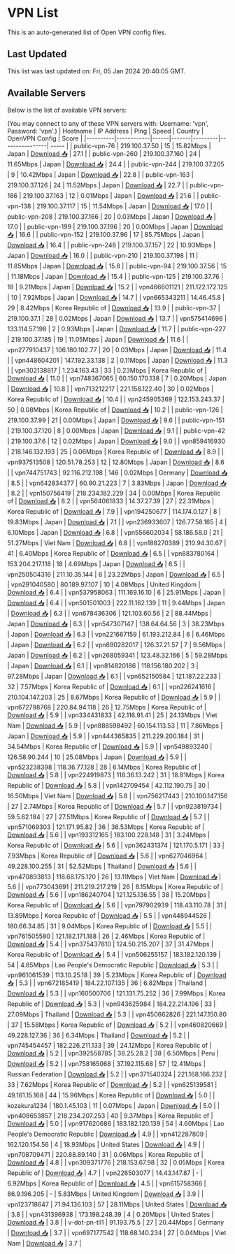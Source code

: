 # VPN List

This is an auto-generated list of Open VPN config files.

## Last Updated

This list was last updated on: Fri, 05 Jan 2024 20:40:05 GMT.

## Available Servers

Below is the list of available VPN servers:

(You may connect to any of these VPN servers with: Username: 'vpn', Password: 'vpn'.)
| Hostname | IP Address | Ping | Speed | Country | OpenVPN Config | Score |
|----------|------------|------|-------|---------|----------------| ----- |
| public-vpn-76 | 219.100.37.50 | 15 | 15.82Mbps | Japan | [Download 📥](./configs/server_0_JP.ovpn) | 27.1 |
| public-vpn-260 | 219.100.37.160 | 24 | 11.65Mbps | Japan | [Download 📥](./configs/server_1_JP.ovpn) | 24.4 |
| public-vpn-244 | 219.100.37.205 | 9 | 10.42Mbps | Japan | [Download 📥](./configs/server_2_JP.ovpn) | 22.8 |
| public-vpn-163 | 219.100.37.126 | 24 | 11.52Mbps | Japan | [Download 📥](./configs/server_3_JP.ovpn) | 22.7 |
| public-vpn-186 | 219.100.37.163 | 12 | 0.01Mbps | Japan | [Download 📥](./configs/server_4_JP.ovpn) | 21.6 |
| public-vpn-138 | 219.100.37.117 | 15 | 11.54Mbps | Japan | [Download 📥](./configs/server_5_JP.ovpn) | 17.0 |
| public-vpn-208 | 219.100.37.166 | 20 | 0.03Mbps | Japan | [Download 📥](./configs/server_6_JP.ovpn) | 17.0 |
| public-vpn-199 | 219.100.37.196 | 20 | 0.00Mbps | Japan | [Download 📥](./configs/server_7_JP.ovpn) | 16.6 |
| public-vpn-152 | 219.100.37.96 | 17 | 85.75Mbps | Japan | [Download 📥](./configs/server_8_JP.ovpn) | 16.4 |
| public-vpn-248 | 219.100.37.157 | 22 | 10.93Mbps | Japan | [Download 📥](./configs/server_9_JP.ovpn) | 16.0 |
| public-vpn-210 | 219.100.37.198 | 11 | 11.85Mbps | Japan | [Download 📥](./configs/server_10_JP.ovpn) | 15.8 |
| public-vpn-94 | 219.100.37.56 | 15 | 11.18Mbps | Japan | [Download 📥](./configs/server_11_JP.ovpn) | 15.4 |
| public-vpn-125 | 219.100.37.76 | 18 | 9.21Mbps | Japan | [Download 📥](./configs/server_12_JP.ovpn) | 15.2 |
| vpn466601121 | 211.122.172.125 | 10 | 7.92Mbps | Japan | [Download 📥](./configs/server_13_JP.ovpn) | 14.7 |
| vpn665343211 | 14.46.45.8 | 29 | 8.42Mbps | Korea Republic of | [Download 📥](./configs/server_14_KR.ovpn) | 13.9 |
| public-vpn-37 | 219.100.37.1 | 28 | 0.02Mbps | Japan | [Download 📥](./configs/server_15_JP.ovpn) | 13.7 |
| vpn575414696 | 133.114.57.198 | 2 | 0.93Mbps | Japan | [Download 📥](./configs/server_16_JP.ovpn) | 11.7 |
| public-vpn-227 | 219.100.37.185 | 19 | 11.05Mbps | Japan | [Download 📥](./configs/server_17_JP.ovpn) | 11.6 |
| vpn277910437 | 106.180.102.77 | 20 | 0.03Mbps | Japan | [Download 📥](./configs/server_18_JP.ovpn) | 11.4 |
| vpn448604201 | 147.192.33.138 | 2 | 0.11Mbps | Japan | [Download 📥](./configs/server_19_JP.ovpn) | 11.3 |
| vpn302138817 | 1.234.163.43 | 33 | 0.23Mbps | Korea Republic of | [Download 📥](./configs/server_20_KR.ovpn) | 11.0 |
| vpn748367065 | 60.150.170.138 | 7 | 0.20Mbps | Japan | [Download 📥](./configs/server_21_JP.ovpn) | 10.8 |
| vpn713212217 | 221.158.122.40 | 30 | 0.02Mbps | Korea Republic of | [Download 📥](./configs/server_22_KR.ovpn) | 10.4 |
| vpn245905369 | 122.153.243.37 | 50 | 0.08Mbps | Korea Republic of | [Download 📥](./configs/server_23_KR.ovpn) | 10.2 |
| public-vpn-126 | 219.100.37.99 | 21 | 0.00Mbps | Japan | [Download 📥](./configs/server_24_JP.ovpn) | 9.6 |
| public-vpn-151 | 219.100.37.120 | 8 | 0.00Mbps | Japan | [Download 📥](./configs/server_25_JP.ovpn) | 9.1 |
| public-vpn-42 | 219.100.37.6 | 12 | 0.02Mbps | Japan | [Download 📥](./configs/server_26_JP.ovpn) | 9.0 |
| vpn859416930 | 218.146.132.193 | 25 | 0.06Mbps | Korea Republic of | [Download 📥](./configs/server_27_KR.ovpn) | 8.9 |
| vpn937513508 | 120.51.78.253 | 12 | 12.80Mbps | Japan | [Download 📥](./configs/server_28_JP.ovpn) | 8.6 |
| vpn744751743 | 92.116.212.198 | 146 | 0.02Mbps | Germany | [Download 📥](./configs/server_29_DE.ovpn) | 8.5 |
| vpn642834377 | 60.90.21.223 | 7 | 3.83Mbps | Japan | [Download 📥](./configs/server_30_JP.ovpn) | 8.2 |
| vpn150756419 | 218.234.182.229 | 34 | 0.00Mbps | Korea Republic of | [Download 📥](./configs/server_31_KR.ovpn) | 8.2 |
| vpn564061833 | 14.37.27.39 | 27 | 22.31Mbps | Korea Republic of | [Download 📥](./configs/server_32_KR.ovpn) | 7.9 |
| vpn194250677 | 114.174.0.127 | 8 | 19.83Mbps | Japan | [Download 📥](./configs/server_33_JP.ovpn) | 7.1 |
| vpn236933607 | 126.77.58.165 | 4 | 6.10Mbps | Japan | [Download 📥](./configs/server_34_JP.ovpn) | 6.8 |
| vpn556602034 | 58.186.58.0 | 21 | 51.27Mbps | Viet Nam | [Download 📥](./configs/server_35_VN.ovpn) | 6.8 |
| vpn188270389 | 210.94.30.67 | 41 | 6.40Mbps | Korea Republic of | [Download 📥](./configs/server_36_KR.ovpn) | 6.5 |
| vpn883780164 | 153.204.217.118 | 18 | 4.69Mbps | Japan | [Download 📥](./configs/server_37_JP.ovpn) | 6.5 |
| vpn250504316 | 211.10.35.144 | 6 | 23.22Mbps | Japan | [Download 📥](./configs/server_38_JP.ovpn) | 6.5 |
| vpn291040580 | 80.189.97.107 | 10 | 4.08Mbps | United Kingdom | [Download 📥](./configs/server_39_GB.ovpn) | 6.4 |
| vpn537958063 | 111.169.16.10 | 6 | 25.91Mbps | Japan | [Download 📥](./configs/server_40_JP.ovpn) | 6.4 |
| vpn501501003 | 222.11.162.139 | 11 | 9.44Mbps | Japan | [Download 📥](./configs/server_41_JP.ovpn) | 6.3 |
| vpn678436306 | 121.103.60.56 | 2 | 88.44Mbps | Japan | [Download 📥](./configs/server_42_JP.ovpn) | 6.3 |
| vpn547307147 | 138.64.64.56 | 3 | 38.23Mbps | Japan | [Download 📥](./configs/server_43_JP.ovpn) | 6.3 |
| vpn221667159 | 61.193.212.84 | 6 | 6.46Mbps | Japan | [Download 📥](./configs/server_44_JP.ovpn) | 6.2 |
| vpn890282017 | 126.37.21.57 | 7 | 9.56Mbps | Japan | [Download 📥](./configs/server_45_JP.ovpn) | 6.2 |
| vpn268059341 | 123.48.32.166 | 5 | 59.28Mbps | Japan | [Download 📥](./configs/server_46_JP.ovpn) | 6.1 |
| vpn814820186 | 118.156.180.202 | 3 | 97.28Mbps | Japan | [Download 📥](./configs/server_47_JP.ovpn) | 6.1 |
| vpn652150584 | 121.187.22.233 | 32 | 7.57Mbps | Korea Republic of | [Download 📥](./configs/server_48_KR.ovpn) | 6.1 |
| vpn226241616 | 210.104.147.203 | 25 | 8.67Mbps | Korea Republic of | [Download 📥](./configs/server_49_KR.ovpn) | 5.9 |
| vpn672798768 | 220.84.94.118 | 26 | 12.75Mbps | Korea Republic of | [Download 📥](./configs/server_50_KR.ovpn) | 5.9 |
| vpn334431833 | 42.116.91.41 | 25 | 24.13Mbps | Viet Nam | [Download 📥](./configs/server_51_VN.ovpn) | 5.9 |
| vpn888598492 | 60.154.113.53 | 11 | 7.86Mbps | Japan | [Download 📥](./configs/server_52_JP.ovpn) | 5.9 |
| vpn444365835 | 211.229.200.184 | 31 | 34.54Mbps | Korea Republic of | [Download 📥](./configs/server_53_KR.ovpn) | 5.9 |
| vpn549893240 | 126.58.90.244 | 10 | 25.08Mbps | Japan | [Download 📥](./configs/server_54_JP.ovpn) | 5.9 |
| vpn523238398 | 118.36.77.128 | 28 | 6.14Mbps | Korea Republic of | [Download 📥](./configs/server_55_KR.ovpn) | 5.8 |
| vpn224919873 | 118.36.13.242 | 31 | 18.81Mbps | Korea Republic of | [Download 📥](./configs/server_56_KR.ovpn) | 5.8 |
| vpn142709454 | 42.112.190.75 | 30 | 16.50Mbps | Viet Nam | [Download 📥](./configs/server_57_VN.ovpn) | 5.8 |
| vpn756217443 | 210.100.147.156 | 27 | 2.74Mbps | Korea Republic of | [Download 📥](./configs/server_58_KR.ovpn) | 5.7 |
| vpn923819734 | 59.5.62.184 | 27 | 27.51Mbps | Korea Republic of | [Download 📥](./configs/server_59_KR.ovpn) | 5.7 |
| vpn571069303 | 121.171.95.82 | 36 | 36.53Mbps | Korea Republic of | [Download 📥](./configs/server_60_KR.ovpn) | 5.6 |
| vpn193312165 | 183.100.228.148 | 31 | 3.24Mbps | Korea Republic of | [Download 📥](./configs/server_61_KR.ovpn) | 5.6 |
| vpn362431374 | 121.170.5.171 | 33 | 7.93Mbps | Korea Republic of | [Download 📥](./configs/server_62_KR.ovpn) | 5.6 |
| vpn627046964 | 49.228.100.255 | 31 | 52.52Mbps | Thailand | [Download 📥](./configs/server_63_TH.ovpn) | 5.6 |
| vpn470893813 | 118.68.175.120 | 26 | 13.11Mbps | Viet Nam | [Download 📥](./configs/server_64_VN.ovpn) | 5.6 |
| vpn773043691 | 211.219.217.219 | 26 | 8.15Mbps | Korea Republic of | [Download 📥](./configs/server_65_KR.ovpn) | 5.6 |
| vpn186240704 | 121.125.136.55 | 38 | 15.20Mbps | Korea Republic of | [Download 📥](./configs/server_66_KR.ovpn) | 5.6 |
| vpn797902939 | 118.43.110.78 | 31 | 13.89Mbps | Korea Republic of | [Download 📥](./configs/server_67_KR.ovpn) | 5.5 |
| vpn448944526 | 180.66.34.85 | 31 | 9.04Mbps | Korea Republic of | [Download 📥](./configs/server_68_KR.ovpn) | 5.5 |
| vpn761505580 | 121.182.171.188 | 26 | 2.46Mbps | Korea Republic of | [Download 📥](./configs/server_69_KR.ovpn) | 5.4 |
| vpn375437810 | 124.50.215.207 | 37 | 31.47Mbps | Korea Republic of | [Download 📥](./configs/server_70_KR.ovpn) | 5.4 |
| vpn506255157 | 183.182.120.139 | 54 | 4.85Mbps | Lao People's Democratic Republic | [Download 📥](./configs/server_71_LA.ovpn) | 5.3 |
| vpn961061539 | 113.10.25.18 | 39 | 5.23Mbps | Korea Republic of | [Download 📥](./configs/server_72_KR.ovpn) | 5.3 |
| vpn672185419 | 184.22.107.135 | 36 | 6.82Mbps | Thailand | [Download 📥](./configs/server_73_TH.ovpn) | 5.3 |
| vpn160500706 | 121.131.75.252 | 36 | 7.99Mbps | Korea Republic of | [Download 📥](./configs/server_74_KR.ovpn) | 5.3 |
| vpn943625984 | 184.22.214.196 | 33 | 27.09Mbps | Thailand | [Download 📥](./configs/server_75_TH.ovpn) | 5.3 |
| vpn450662826 | 221.147.150.80 | 37 | 15.58Mbps | Korea Republic of | [Download 📥](./configs/server_76_KR.ovpn) | 5.2 |
| vpn460820669 | 49.228.127.36 | 36 | 6.34Mbps | Thailand | [Download 📥](./configs/server_77_TH.ovpn) | 5.2 |
| vpn745454457 | 182.226.211.133 | 39 | 24.12Mbps | Korea Republic of | [Download 📥](./configs/server_78_KR.ovpn) | 5.2 |
| vpn392558785 | 38.25.28.2 | 38 | 6.50Mbps | Peru | [Download 📥](./configs/server_79_PE.ovpn) | 5.2 |
| vpn758165068 | 37.192.115.68 | 57 | 12.41Mbps | Russian Federation | [Download 📥](./configs/server_80_RU.ovpn) | 5.2 |
| vpn371540324 | 221.168.166.232 | 33 | 7.62Mbps | Korea Republic of | [Download 📥](./configs/server_81_KR.ovpn) | 5.2 |
| vpn625139581 | 49.161.15.168 | 44 | 15.96Mbps | Korea Republic of | [Download 📥](./configs/server_82_KR.ovpn) | 5.0 |
| kozakura1234 | 180.1.45.103 | 11 | 0.07Mbps | Japan | [Download 📥](./configs/server_83_JP.ovpn) | 5.0 |
| vpn408653857 | 218.234.207.253 | 40 | 9.37Mbps | Korea Republic of | [Download 📥](./configs/server_84_KR.ovpn) | 5.0 |
| vpn917620686 | 183.182.120.139 | 54 | 4.60Mbps | Lao People's Democratic Republic | [Download 📥](./configs/server_85_LA.ovpn) | 4.9 |
| vpn412287809 | 162.120.154.56 | 4 | 18.93Mbps | United States | [Download 📥](./configs/server_86_US.ovpn) | 4.9 |
| vpn708709471 | 220.88.89.140 | 31 | 0.06Mbps | Korea Republic of | [Download 📥](./configs/server_87_KR.ovpn) | 4.8 |
| vpn309371776 | 218.153.67.98 | 32 | 0.05Mbps | Korea Republic of | [Download 📥](./configs/server_88_KR.ovpn) | 4.7 |
| vpn226503077 | 14.43.147.87 | - | 6.92Mbps | Korea Republic of | [Download 📥](./configs/server_89_KR.ovpn) | 4.5 |
| vpn615758366 | 86.9.196.205 | - | 5.83Mbps | United Kingdom | [Download 📥](./configs/server_90_GB.ovpn) | 3.9 |
| vpn123718647 | 71.94.136.103 | 57 | 28.11Mbps | United States | [Download 📥](./configs/server_91_US.ovpn) | 3.8 |
| vpn431396938 | 173.198.248.39 | 4 | 0.20Mbps | United States | [Download 📥](./configs/server_92_US.ovpn) | 3.8 |
| v-dot-pn-tll1 | 91.193.75.5 | 27 | 20.44Mbps | Germany | [Download 📥](./configs/server_93_DE.ovpn) | 3.7 |
| vpn697177542 | 118.68.140.234 | 27 | 0.04Mbps | Viet Nam | [Download 📥](./configs/server_94_VN.ovpn) | 3.7 |
